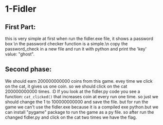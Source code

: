 # 1-Fidler
## First Part:
this is very simple
at first when run the fidler.exe file, it shows a password box \n the password checker function is a simple.\n copy the password_check in a new file and run it with python and print the 'key' value: "ghost".

## Second phase:
We should earn 200000000000 coins from this game. evey time we click on the cat, it gives us one coin. so we should click on the cat 200000000000 times. :D
If you look at the fidler.py code you see a function: ```cat_clicked()``` that increases coin at every run one time. so just we should change the 1 to 100000000000 and save the file.
but for run the game we can't use the fidler.exe because it is a compiled exe python.but we can install "pygame" package to run the game as a py file. 
so after run the changed fidler.py and click on the cat two times we have the flag.

